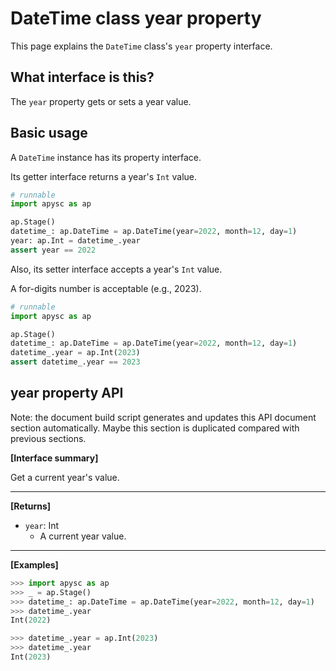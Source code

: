 # DateTime class year property

This page explains the `DateTime` class's `year` property interface.

## What interface is this?

The `year` property gets or sets a year value.

## Basic usage

A `DateTime` instance has its property interface.

Its getter interface returns a year's `Int` value.

```py
# runnable
import apysc as ap

ap.Stage()
datetime_: ap.DateTime = ap.DateTime(year=2022, month=12, day=1)
year: ap.Int = datetime_.year
assert year == 2022
```

Also, its setter interface accepts a year's `Int` value.

A for-digits number is acceptable (e.g., 2023).

```py
# runnable
import apysc as ap

ap.Stage()
datetime_: ap.DateTime = ap.DateTime(year=2022, month=12, day=1)
datetime_.year = ap.Int(2023)
assert datetime_.year == 2023
```

## year property API

<!-- Docstring: apysc._time.datetime_.DateTime.year -->

<span class="inconspicuous-txt">Note: the document build script generates and updates this API document section automatically. Maybe this section is duplicated compared with previous sections.</span>

**[Interface summary]**

Get a current year's value.<hr>

**[Returns]**

- `year`: Int
  - A current year value.

<hr>

**[Examples]**

```py
>>> import apysc as ap
>>> _ = ap.Stage()
>>> datetime_: ap.DateTime = ap.DateTime(year=2022, month=12, day=1)
>>> datetime_.year
Int(2022)

>>> datetime_.year = ap.Int(2023)
>>> datetime_.year
Int(2023)
```